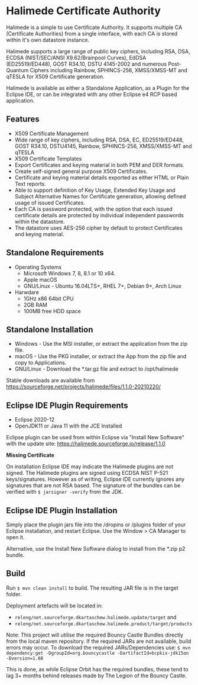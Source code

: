 
# Halimede Certificate Authority

Halimede is a simple to use Certificate Authority. It supports multiple CA (Certificate Authorities)
from a single interface, with each CA is stored within it's own datastore instance.

Halimede supports a large range of public key ciphers, including RSA, DSA, ECDSA (NIST/SEC/ANSI 
X9.62/Brainpool Curves), EdDSA (ED25519/ED448), GOST R34.10, DSTU 4145-2002 and numerous Post-Quantum 
Ciphers including Rainbow, SPHINCS-256, XMSS/XMSS-MT and qTESLA for X509 Certificate generation.

Halimede is available as either a Standalone Application, as a Plugin for the Eclipse IDE, or 
can be integrated with any other Eclipse e4 RCP based application.

## Features

* X509 Certificate Management
* Wide range of key ciphers, including RSA, DSA, EC, ED25519/ED448, GOST R34.10, DSTU4145, Rainbow, SPHINCS-256, XMSS/XMSS-MT and qTESLA
* X509 Certificate Templates
* Export Certificates and keying material in both PEM and DER formats.
* Create self-signed general purpose X509 Certificates.
* Certificate and keying material details exported as either HTML or Plain Text reports.
* Able to support definition of Key Usage, Extended Key Usage and Subject Alternative Names for Certificate generation, allowing defined usage of issued Certificates.
* Each CA is password protected, with the option that each issued certificate details are protected by individual independent passwords within the datastore.
* The datastore uses AES-256 cipher by default to protect Certificates and keying material.

## Standalone Requirements

* Operating Systems
    * Microsoft Windows 7, 8, 8.1 or 10 x64.
    * Apple macOS
    * GNU/Linux - Ubuntu 16.04LTS+, RHEL 7+, Debian 9+, Arch Linux
* Harwdare
    * 1GHz x86 64bit CPU
    * 2GB RAM
    * 100MB free HDD space

## Standalone Installation

* Windows - Use the MSI installer, or extract the application from the zip file.
* macOS - Use the PKG installer, or extract the App from the zip file and copy to Applications.
* GNU/Linux - Download the *.tar.gz file and extract to /opt/halimede

Stable downloads are available from <https://sourceforge.net/projects/halimede/files/1.1.0-20210220/>


## Eclipse IDE Plugin Requirements

* Eclipse 2020-12
* OpenJDK11 or Java 11 with the JCE Installed

Eclipse plugin can be used from within Eclipse via "Install New Software" with
the update site: <https://halimede.sourceforge.io/release/1.1.0>

**Missing Certificate**

On installation Eclipse IDE may indicate the Halimede plugins are not signed.
The Halimede plugins are signed using ECDSA NIST P-521 keys/signatures. 
However as of writing, Eclipse IDE currently ignores any signatures that are
not RSA based. The signature of the bundles can be verified with 
`$ jarsigner -verify` from the JDK.

## Eclipse IDE Plugin Installation

Simply place the plugin jars file into the /dropins or /plugins folder of your Eclipse 
installation, and restart Eclipse. Use the Window > CA Manager to open it.

Alternative, use the Install New Software dialog to install from the *.zip p2 bundle.

## Build

Run `$ mvn clean install` to build. The resulting JAR file is in the target folder.

Deployment artefacts will be located in: 

* `releng/net.sourceforge.dkartaschew.halimede.update/target` and 
* `releng/net.sourceforge.dkartaschew.halimede.product/target/products`

Note: This project will utilise the required Bouncy Castle Bundles directly 
from the local maven repository. If the required JARs are not available, build
errors may occur. To download the required JARs/Dependencies use:
`$ mvn dependency:get -DgroupId=org.bouncycastle -DartifactId=bcpkix-jdk15on -Dversion=1.68`

This is done, as while Eclipse Orbit has the required bundles, these tend to lag 3+ months behind releases made by The Legion of the Bouncy Castle.

